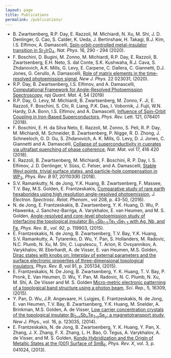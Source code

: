 ```yaml
---
layout: page
title: Publications
permalink: /publications/
---
```


* B. Zwartsenberg, R.P. Day, E. Razzoli, M. Michiardi, N. Xu, M. Shi, J. D. Denlinger, G. Cao, S. Calder, K. Ueda, J. Bertinshaw, H. Takagi, B.J. Kim, I.S. Elfimov, A. Damascelli, [Spin-orbit-controlled metal-insulator transition in Sr<sub>2</sub>IrO<sub>4</sub>][socmit], *Nat. Phys.* 16, 290 - 294 (2020).
* F. Boschini, D. Bugini, M. Zonno, M. Michiardi, R.P. Day, E. Razzoli, B. Zwartsenberg, E.H. Neto, S. dal Conte, S.K. Kushwaha, R.J. Cava, S. Zhdanovich, A.K. Mills, G. Levy, E. Carpene, C. Dallera, C. Giannetti, D.J. Jones, G. Cerullo, A. Damascelli, [Role of matrix elements in the time-resolved photoemission signal][tr_mel], *New J. Phys.* 22 023031, (2020).
* R.P. Day, B. Zwartsenberg, I.S. Elfimov, and A. Damascelli, [Computational Framework for Angle-Resolved Photoemission Spectroscopy][chinook], *npj Quant. Mat.* 4, 54 (2019)
* R.P. Day, G. Levy, M. Michiardi, B. Zwartsenberg, M. Zonno, F. Ji, E. Razzoli, F. Boschini, S. Chi, R. Liang, P.K. Das, I. Vobornik, J. Fujii, W.N. Hardy, D.A. Bonn, I.S. Elfimov, and A. Damascelli, [Influence of Spin-Orbit Coupling in Iron-Based Superconductors][iron_sc_soc], *Phys. Rev.* Lett. 121, 076401 (2018).
* F. Boschini, E. H. da Silva Neto, E. Razzoli, M. Zonno, S. Peli, R. P. Day, M. Michiardi, M. Schneider, B. Zwartsenberg, P. Nigge, R. D. Zhong, J. Schneeloch, G. D. Gu, S. Zhdanovich, A. K. Mills, G. Levy, D. J. Jones, C. Giannetti and A. Damascelli, [Collapse of superconductivity in cuprates via ultrafast quenching of phase coherence][phase_coh], *Nat. Mat.* vol 17, 416 420 (2018).
* E. Razzoli, B. Zwartsenberg, M. Michiardi, F. Boschini, R. P. Day, I. S. Elfimov, J. D. Denlinger, V. Süss, C. Felser, and A. Damascelli, [Stable Weyl points, trivial surface states, and particle-hole compensation in WP<sub>2</sub>][wp2], *Phys. Rev. B* 97, 201103(R) (2018).
* S.V. Ramankutty, N. de Jong, Y.K. Huang, B. Zwartsenberg, F. Massee, T.V. Bay, M.S. Golden, E. Frantzeskakis, [Comparative study of rare earth hexaborides using high resolution angle-resolved photoemission][comparative_SMB6], *J. Electron. Spectrosc. Relat. Phenom.*, vol 208, p. 43-50, (2016).
* N. de Jong, E. Frantzeskakis, B. Zwartsenberg, Y. K. Huang, D. Wu, P. Hlawenka, J. Sanchez-Barriga, A. Varykhalov, E. van Heumen, and M. S. Golden, [Angle-resolved and core-level photoemission study of interfacing the topological insulator Bi<sub>1.5</sub>Sb<sub>0.5</sub>Te<sub>1.7</sub>Se<sub>1.3</sub> with Ag, Nb, and Fe][adsorbates], *Phys. Rev. B., vol. 92*, p. 119903, (2015).
* E. Frantzeskakis, N. de Jong, B. Zwartsenberg, T.V. Bay, Y.K. Huang, S.V. Ramankutty, A. Tytarenko, D. Wu, Y. Pan, S. Hollanders, M. Radovic, N.C. Plumb, N. Xu, M. Shi, C. Lupulescu, T. Arion, R. Ovsyannikov, A. Varykhalov, W. Eberhardt, A. de Visser, E. van Heumen, M.S. Golden, [Dirac states with knobs on: Interplay of external parameters and the surface electronic properties of three-dimensional topological insulators][dirac_knobs], *Phys. Rev. B*, vol 91, p. 205134, (2015).
* E. Frantzeskakis, N. De Jong, B. Zwartsenberg, Y. K. Huang, T. V. Bay, P. Pronk, E. Van Heumen, D. Wu, Y. Pan, M. Radovic, N. C. Plumb, N. Xu, M. Shi, A. De Visser and M. S. Golden [Micro-metric electronic patterning of a topological band structure using a photon beam][patterning], *Sci. Rep.*, 5, 16309, (2015).
* Y. Pan, D. Wu, J.R. Angevaare, H. Luigjes, E. Frantzeskakis, N. de Jong, E. van Heumen, T.V. Bay, B. Zwartsenberg, Y.K. Huang, M. Snelder, A. Brinkman, M.S. Golden, A. de Visser, [Low carrier concentration crystals of the topological insulator Bi<sub>2-x</sub>Sb<sub>x</sub>Te<sub>3-y</sub>Se<sub>y</sub>: a magnetotransport study][bi2se3_magnetotransport], *New J. Phys.*, vol. 16, p. 123035, (2014).
* E. Frantzeskakis, N. de Jong, B. Zwartsenberg, Y. K. Huang, Y. Pan, X. Zhang, J. X. Zhang, F. X. Zhang, L. H. Bao, O. Tegus, A. Varykhalov, A. de Visser, and M. S. Golden, [Kondo Hybridization and the Origin of Metallic States at the (001) Surface of SmB<sub>6</sub>][smb6], *Phys. Rev. X*, vol. 3, p. 041024, (2013).



[socmit]: https://www.nature.com/articles/s41567-019-0750-y
[pg_vanish]: https://www.nature.com/articles/s41535-020-0208-6
[tr_mel]: https://iopscience.iop.org/article/10.1088/1367-2630/ab6eb1
[chinook]: https://www.nature.com/articles/s41535-019-0194-8 
[iron_sc_soc]: https://journals.aps.org/prl/abstract/10.1103/PhysRevLett.121.076401
[phase_coh]: https://www.nature.com/articles/s41563-018-0045-1
[wp2]: https://journals.aps.org/prb/abstract/10.1103/PhysRevB.97.201103
[comparative_SMB6]: https://www.sciencedirect.com/science/article/abs/pii/S0368204815002832
[adsorbates]: https://journals.aps.org/prb/abstract/10.1103/PhysRevB.92.075127
[dirac_knobs]: https://journals.aps.org/prb/abstract/10.1103/PhysRevB.91.205134
[patterning]: https://www.nature.com/articles/srep16309
[bi2se3_magnetotransport]: https://iopscience.iop.org/article/10.1088/1367-2630/16/12/123035/meta
[smb6]: https://journals.aps.org/prx/abstract/10.1103/PhysRevX.3.041024
